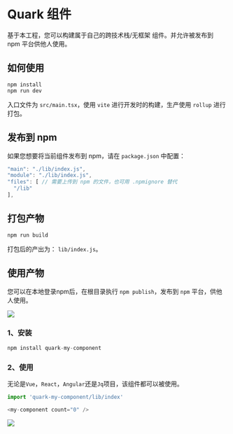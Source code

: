 # Quark 组件

基于本工程，您可以构建属于自己的跨技术栈/无框架 组件。并允许被发布到 npm 平台供他人使用。

## 如何使用

```
npm install
npm run dev
```

入口文件为 `src/main.tsx`，使用 `vite` 进行开发时的构建，生产使用 `rollup` 进行打包。


## 发布到 npm

如果您想要将当前组件发布到 npm，请在 `package.json` 中配置：

```js
"main": "./lib/index.js",
"module": "./lib/index.js",
"files": [ // 需要上传到 npm 的文件，也可用 .npmignore 替代
  "/lib"
],
```

## 打包产物

```
npm run build
```
打包后的产出为： `lib/index.js`。

## 使用产物

您可以在本地登录npm后，在根目录执行 `npm publish`，发布到 `npm` 平台，供他人使用。


<img src="https://raw.githubusercontent.com/hellof2e/quark-cli/main/demo2.jpg" />

### 1、安装

```javascript
npm install quark-my-component
```

### 2、使用

无论是`Vue`，`React`，`Angular`还是`Jq`项目，该组件都可以被使用。

```js
import 'quark-my-component/lib/index'

<my-component count="0" />
```

<img src="https://raw.githubusercontent.com/hellof2e/quark-cli/main/demo.jpg" />
